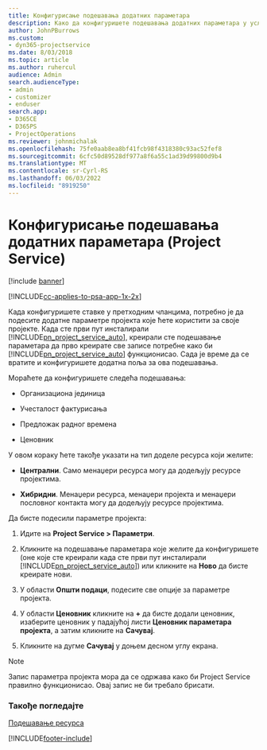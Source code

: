 ```yaml
---
title: Конфигурисање подешавања додатних параметара
description: Како да конфигуришете подешавања додатних параметара у услузи Project Service
author: JohnPBurrows
ms.custom:
- dyn365-projectservice
ms.date: 8/03/2018
ms.topic: article
ms.author: ruhercul
audience: Admin
search.audienceType:
- admin
- customizer
- enduser
search.app:
- D365CE
- D365PS
- ProjectOperations
ms.reviewer: johnmichalak
ms.openlocfilehash: 75fe0aab8ea8bf41fcb98f4318380c93ac52fef8
ms.sourcegitcommit: 6cfc50d89528df977a8f6a55c1ad39d99800d9b4
ms.translationtype: MT
ms.contentlocale: sr-Cyrl-RS
ms.lasthandoff: 06/03/2022
ms.locfileid: "8919250"
---
```

# <a name="configure-additional-parameter-settings-project-service"></a>Конфигурисање подешавања додатних параметара (Project Service)

[!include [banner](../includes/psa-now-project-operations.md)]

[!INCLUDE[cc-applies-to-psa-app-1x-2x](../includes/cc-applies-to-psa-app-1x-2x.md)]

Када конфигуришете ставке у претходним чланцима, потребно је да подесите додатне параметре пројекта које ћете користити за своје пројекте. Када сте први пут инсталирали [!INCLUDE[pn_project_service_auto](../includes/pn-project-service-auto.md)], креирали сте подешавање параметара да прво креирате све записе потребне како би [!INCLUDE[pn_project_service_auto](../includes/pn-project-service-auto.md)] функционисао. Сада је време да се вратите и конфигуришете додатна поља за ова подешавања.  
  
 Мораћете да конфигуришете следећа подешавања:  
  
-   Организациона јединица  
  
-   Учесталост фактурисања  
  
-   Предложак радног времена  
  
-   Ценовник  
 
У овом кораку ћете такође указати на тип доделе ресурса који желите:  
  
- **Централни**. Само менаџери ресурса могу да додељују ресурсе пројектима.  
  
- **Хибридни**. Менаџери ресурса, менаџери пројекта и менаџери пословног контакта могу да додељују ресурсе пројектима.  
  
 
Да бисте подесили параметре пројекта:  
  
1. Идите на **Project Service > Параметри**.  
  
2. Кликните на подешавање параметара које желите да конфигуришете (оне које сте креирали када сте први пут инсталирали [!INCLUDE[pn_project_service_auto](../includes/pn-project-service-auto.md)]) или кликните на **Ново** да бисте креирате нови.  
  
3. У области **Општи подаци**, подесите све опције за параметре пројекта.  
  
4. У области **Ценовник** кликните на **+** да бисте додали ценовник, изаберите ценовник у падајућој листи **Ценовник параметара пројекта**, а затим кликните на **Сачувај**.  
  
5. Кликните на дугме **Сачувај** у доњем десном углу екрана.  

> [!NOTE]
> Запис параметра пројекта мора да се одржава како би Project Service правилно функционисао. Овај запис не би требало брисати.

### <a name="see-also"></a>Такође погледајте  
 [Подешавање ресурса](../psa/set-up-resources.md)


[!INCLUDE[footer-include](../includes/footer-banner.md)]
